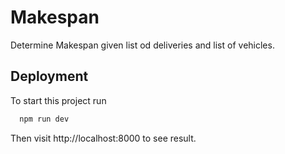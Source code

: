 # Makespan

Determine Makespan given list od deliveries and list of vehicles.

## Deployment

To start this project run

```bash
  npm run dev
```

Then visit http://localhost:8000 to see result.
